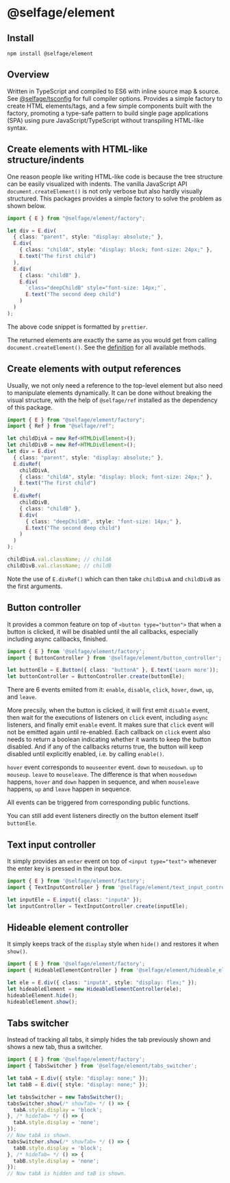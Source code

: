 # @selfage/element

## Install

`npm install @selfage/element`

## Overview

Written in TypeScript and compiled to ES6 with inline source map & source. See [@selfage/tsconfig](https://www.npmjs.com/package/@selfage/tsconfig) for full compiler options. Provides a simple factory to create HTML elements/tags, and a few simple components built with the factory, promoting a type-safe pattern to build single page applications (SPA) using pure JavaScript/TypeScript without transpiling HTML-like syntax.

## Create elements with HTML-like structure/indents

One reason people like writing HTML-like code is because the tree structure can be easily visualized with indents. The vanilla JavaScript API `document.createElement()` is not only verbose but also hardly visually structured. This packages provides a simple factory to solve the problem as shown below.

```TypeScript
import { E } from "@selfage/element/factory";

let div = E.div(
  { class: "parent", style: "display: absolute;" },
  E.div(
    { class: "childA", style: "display: block; font-size: 24px;" },
    E.text("The first child")
  ),
  E.div(
    { class: "childB" },
    E.div(
      `class="deepChildB" style="font-size: 14px;"`,
      E.text("The second deep child")
    )
  )
);
```

The above code snippet is formatted by `prettier`.

The returned elements are exactly the same as you would get from calling `document.createElement()`. See the [definition](https://github.com/selfage/element/blob/main/factory.ts) for all available methods.

## Create elements with output references

Usually, we not only need a reference to the top-level element but also need to manipulate elements dynamically. It can be done without breaking the visual structure, with the help of `@selfage/ref` installed as the dependency of this package.

```TypeScript
import { E } from "@selfage/element/factory";
import { Ref } from "@selfage/ref";

let childDivA = new Ref<HTMLDivElement>();
let childDivB = new Ref<HTMLDivElement>();
let div = E.div(
  { class: "parent", style: "display: absolute;" },
  E.divRef(
    childDivA,
    { class: "childA", style: "display: block; font-size: 24px;" },
    E.text("The first child")
  ),
  E.divRef(
    childDivB,
    { class: "childB" },
    E.div(
      { class: "deepChildB", style: "font-size: 14px;" },
      E.text("The second deep child")
    )
  )
);

childDivA.val.className; // childA
childDivB.val.className; // childB
```

Note the use of `E.divRef()` which can then take `childDivA` and `childDivB` as the first arguments.

## Button controller

It provides a common feature on top of `<button type="button">` that when a button is clicked, it will be disabled until the all callbacks, especially including async callbacks, finished.

```TypeScript
import { E } from '@selfage/element/factory';
import { ButtonController } from '@selfage/element/button_controller';

let buttonEle = E.Button({ class: "buttonA" }, E.text('Learn more'));
let buttonController = ButtonController.create(buttonEle);
```

There are 6 events emiited from it: `enable`, `disable`, `click`, `hover`, `down`, `up`, and `leave`.

More precsily, when the button is clicked, it will first emit `disable` event, then wait for the executions of listeners on `click` event, including `async` listeners, and finally emit `enable` event. It makes sure that `click` event will not be emitted again until re-enabled. Each callback on `click` event also needs to return a boolean indicating whether it wants to keep the button disabled. And if any of the callbacks returns true, the button will keep disabled until explicitly enabled, i.e. by calling `enable()`.

`hover` event corresponds to `mouseenter` event. `down` to `mousedown`. `up` to `mouseup`. `leave` to `mouseleave`. The difference is that when `mousedown` happens, `hover` and `down` happen in sequence, and when `mouseleave` happens, `up` and `leave` happen in sequence.

All events can be triggered from corresponding public functions.

You can still add event listeners directly on the button element itself `buttonEle`.

## Text input controller

It simply provides an `enter` event on top of `<input type="text">` whenever the enter key is pressed in the input box.

```TypeScript
import { E } from '@selfage/element/factory';
import { TextInputController } from '@selfage/element/text_input_controller';

let inputEle = E.input({ class: "inputA" });
let inputController = TextInputController.create(inputEle);
```

## Hideable element controller

It simply keeps track of the `display` style when `hide()` and restores it when `show()`.

```TypeScript
import { E } from '@selfage/element/factory';
import { HideableElementController } from '@selfage/element/hideable_element_controller';

let ele = E.div({ class: "inputA", style: "display: flex;" });
let hideableElement = new HideableElementController(ele);
hideableElement.hide();
hideableElement.show();
```

## Tabs switcher

Instead of tracking all tabs, it simply hides the tab previously shown and shows a new tab, thus a switcher.

```TypeScript
import { E } from '@selfage/element/factory';
import { TabsSwitcher } from '@selfage/element/tabs_switcher';

let tabA = E.div({ style: "display: none;" });
let tabB = E.div({ style: "display: none;" });

let tabsSwitcher = new TabsSwitcher();
tabsSwitcher.show(/* showTab= */ () => {
  tabA.style.display = 'block';
}, /* hideTab= */ () => {
  tabA.style.display = 'none';
});
// Now tabA is shown.
tabsSwitcher.show(/* showTab= */ () => {
  tabB.style.display = 'block';
}, /* hideTab= */ () => {
  tabB.style.display = 'none';
});
// Now tabA is hidden and taB is shown.
```
